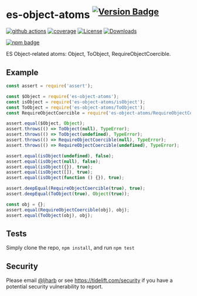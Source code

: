 # es-object-atoms <sup>[![Version Badge][npm-version-svg]][package-url]</sup>

[![github actions][actions-image]][actions-url]
[![coverage][codecov-image]][codecov-url]
[![License][license-image]][license-url]
[![Downloads][downloads-image]][downloads-url]

[![npm badge][npm-badge-png]][package-url]

ES Object-related atoms: Object, ToObject, RequireObjectCoercible.

## Example

```js
const assert = require('assert');

const $Object = require('es-object-atoms');
const isObject = require('es-object-atoms/isObject');
const ToObject = require('es-object-atoms/ToObject');
const RequireObjectCoercible = require('es-object-atoms/RequireObjectCoercible');

assert.equal($Object, Object);
assert.throws(() => ToObject(null), TypeError);
assert.throws(() => ToObject(undefined), TypeError);
assert.throws(() => RequireObjectCoercible(null), TypeError);
assert.throws(() => RequireObjectCoercible(undefined), TypeError);

assert.equal(isObject(undefined), false);
assert.equal(isObject(null), false);
assert.equal(isObject({}), true);
assert.equal(isObject([]), true);
assert.equal(isObject(function () {}), true);

assert.deepEqual(RequireObjectCoercible(true), true);
assert.deepEqual(ToObject(true), Object(true));

const obj = {};
assert.equal(RequireObjectCoercible(obj), obj);
assert.equal(ToObject(obj), obj);
```

## Tests
Simply clone the repo, `npm install`, and run `npm test`

## Security

Please email [@ljharb](https://github.com/ljharb) or see https://tidelift.com/security if you have a potential security vulnerability to report.

[package-url]: https://npmjs.org/package/es-object-atoms
[npm-version-svg]: https://versionbadg.es/ljharb/es-object-atoms.svg
[deps-svg]: https://david-dm.org/ljharb/es-object-atoms.svg
[deps-url]: https://david-dm.org/ljharb/es-object-atoms
[dev-deps-svg]: https://david-dm.org/ljharb/es-object-atoms/dev-status.svg
[dev-deps-url]: https://david-dm.org/ljharb/es-object-atoms#info=devDependencies
[npm-badge-png]: https://nodei.co/npm/es-object-atoms.png?downloads=true&stars=true
[license-image]: https://img.shields.io/npm/l/es-object-atoms.svg
[license-url]: LICENSE
[downloads-image]: https://img.shields.io/npm/dm/es-object.svg
[downloads-url]: https://npm-stat.com/charts.html?package=es-object-atoms
[codecov-image]: https://codecov.io/gh/ljharb/es-object-atoms/branch/main/graphs/badge.svg
[codecov-url]: https://app.codecov.io/gh/ljharb/es-object-atoms/
[actions-image]: https://img.shields.io/endpoint?url=https://github-actions-badge-u3jn4tfpocch.runkit.sh/ljharb/es-object-atoms
[actions-url]: https://github.com/ljharb/es-object-atoms/actions

